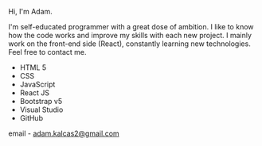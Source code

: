 Hi, I'm Adam.

I'm self-educated programmer with a great dose of ambition. I like to know how the code works and improve my skills with each new project.
I mainly work on the front-end side (React), constantly learning new technologies. Feel free to contact me.

- HTML 5
- CSS
- JavaScript
- React JS
- Bootstrap v5
- Visual Studio
- GitHub

email - 
  adam.kalcas2@gmail.com


  
